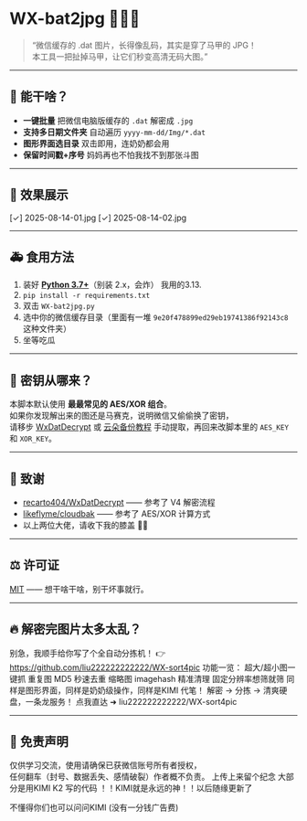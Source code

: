 # WX-bat2jpg 🕵️‍♂️📸

> “微信缓存的 .dat 图片，长得像乱码，其实是穿了马甲的 JPG！  
> 本工具一把扯掉马甲，让它们秒变高清无码大图。”

---

## 🍗 能干啥？

- **一键批量** 把微信电脑版缓存的 `.dat` 解密成 `.jpg`  
- **支持多日期文件夹** 自动遍历 `yyyy-mm-dd/Img/*.dat`  
- **图形界面选目录** 双击即用，连奶奶都会用  
- **保留时间戳+序号** 妈妈再也不怕我找不到那张斗图

---

## 🍻 效果展示
[✓] 2025-08-14-01.jpg
[✓] 2025-08-14-02.jpg

---

## 🚑 食用方法

1. 装好 [**Python 3.7+**](https://www.python.org/downloads/)（别装 2.x，会炸） 我用的3.13.
2. `pip install -r requirements.txt`
3. 双击 `WX-bat2jpg.py`
4. 选中你的微信缓存目录（里面有一堆 `9e20f478899ed29eb19741386f92143c8` 这种文件夹）
5. 坐等吃瓜

---

## 🔑 密钥从哪来？

本脚本默认使用 **最最常见的 AES/XOR 组合**。  
如果你发现解出来的图还是马赛克，说明微信又偷偷换了密钥，  
请移步 [WxDatDecrypt](https://github.com/recarto404/WxDatDecrypt) 或 [云朵备份教程](https://www.cloudbak.org/use/session-config.html) 手动提取，再回来改脚本里的 `AES_KEY` 和 `XOR_KEY`。

---

## 🤝 致谢

- [recarto404/WxDatDecrypt](https://github.com/recarto404/WxDatDecrypt) —— 参考了 V4 解密流程  
- [likeflyme/cloudbak](https://github.com/likeflyme/cloudbak) —— 参考了 AES/XOR 计算方式  
- 以上两位大佬，请收下我的膝盖 🙇‍♂️

---

## ⚖️ 许可证

[MIT](./LICENSE) —— 想干啥干啥，别干坏事就行。

---

## 🔥 解密完图片太多太乱？
别急，我顺手给你写了个全自动分拣机！
👉 https://github.com/liu222222222222/WX-sort4pic
功能一览：
超大/超小图一键抓
重复图 MD5 秒速去重
缩略图 imagehash 精准清理
固定分辨率想筛就筛
同样是图形界面，同样是奶奶级操作，同样是KIMI 代笔！
解密 → 分拣 → 清爽硬盘，一条龙服务！
点我直达 ➜ liu222222222222/WX-sort4pic

---

## 🙈 免责声明

仅供学习交流，使用请确保已获微信账号所有者授权，  
任何翻车（封号、数据丢失、感情破裂）作者概不负责。
上传上来留个纪念 大部分是用KIMI K2 写的代码
 ！！KIMI就是永远的神！！以后随缘更新了 

 不懂得你们也可以问问KIMI (没有一分钱广告费)


